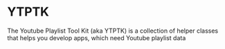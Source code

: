 # YTPTK
The Youtube Playlist Tool Kit (aka YTPTK) is a collection of helper classes that helps you develop apps, which need Youtube playlist data
